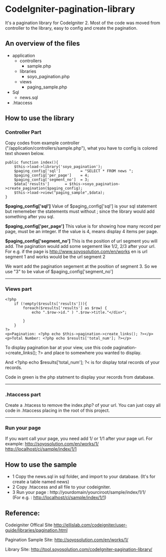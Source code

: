 CodeIgniter-pagination-library
==============================


It's a pagination library for CodeIgniter 2. Most of the code was moved from controller to the library, easy to config and create the pagination.


An overview of the files
------------------------
- application
  - controllers
    - sample.php
  - libraries
    - soyo_pagination.php
  - views
    - paging_sample.php
- Sql
  - news.sql
- .htaccess

How to use the library
----------------------
<h3>Controller Part</h3>
Copy codes from example controller ("/application/controllers/sample.php"), what you have to config is colored text showen below.
    
    public function index(){
        $this->load->library('soyo_pagination'); 
        $paging_config['sql']         = "SELECT * FROM news ";
        $paging_config['per_page']    = 4;
        $paging_config['segment_no']  = 3;
        $data['results']       = $this->soyo_pagination->create_pagination($paging_config);
        $this->load->view("paging_sample",$data);
    }

<b>$paging_config['sql']</b>
Value of $paging_config['sql'] is your sql statement but rememeber the statements must without ; since the library would add something after you sql.

<b>$paging_config['per_page']</b>
This value is for showing how many record per page, must be an integer. If the value is 4, means display 4 items per page.

<b>$paging_config['segment_no']</b>
This is the position of url segment you will add. The pagination would add some segement like 1/2, 2/3 after your url. 
For e.g. if the page is <a href="#">http://www.soyosolution.com/en/works
en is url segment 1 and works would be the  url segment 2</p>

We want add the pagination segement at the position of segment 3. So we use "3" to be value of $paging_config['segment_no']


------------------    
<h3>Views part</h3>

    <?php
        if (!empty($results['results'])){
            foreach($results['results'] as $row) { 
                echo ".$row->id." ) ".$row->title."</div>";
        
            }
        }
    ?>
    <p>Pagination: <?php echo $this->pagination->create_links(); ?></p>       
    <p>Total Number: <?php echo $results['total_num']; ?></p>    

    
To display pagination bar at your view, use this code <?php echo $this->pagination->create_links(); ?> and place to somewhere you wanted to display.</p>
And &lt;?php echo $results['total_num']; ?&lt; is for display total records of your records.</p>
Code in green is the php statment to display your records from database.</p>

-----------------------    
<h3>.htaccess part</h3>
Create a .htacess to remove the index.php? of your url. You can just copy all code in .htaccess placing in the root of this project.

----------------------    
<h3>Run your page</h3>    
If you want call your page, you need add 1/ or 1/1 after your page url. For example:
    <a href="http://soyosolution.com/en/works/1/" target="_blank">http://soyosolution.com/en/works/1/</a>
    <a href="#">http://localhost/ci/sample/index/1/1</a>


How to use the sample
---------------------
- 1 Copy the news.sql in sql folder, and import to your database. (It's for create a table named news)
- 2 Copy .htaccess and all file to your codeigniter.
- 3 Run your page : http://yourdomain/yourciroot/sample/index/1/1/<br />(For e.g. : <a href="#">http://localhost/ci/sample/index/1/1</a>)
    

Reference:
---------

Codeigniter Offical Site
http://ellislab.com/codeigniter/user-guide/libraries/pagination.html

Pagination Sample Site:
http://soyosolution.com/en/works/1/

Library Site:
http://tool.soyosolution.com/codeIgniter-pagination-library/
